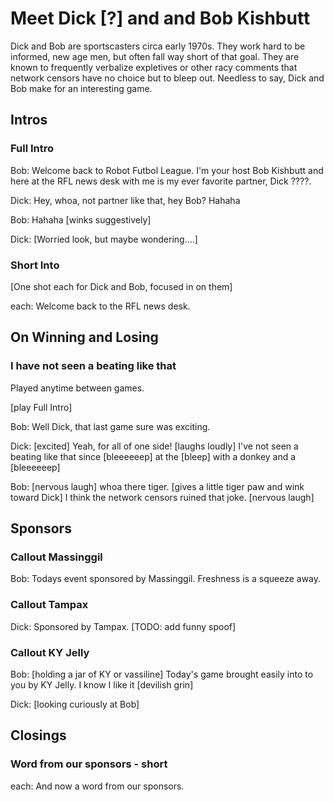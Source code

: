 
# Meet Dick [?] and and Bob Kishbutt

Dick and Bob are sportscasters circa early 1970s.  They work hard to be informed, new age men, but often fall way short of that goal.  They are known to frequently verbalize expletives or other racy comments that network censors have no choice but to bleep out.  Needless to say, Dick and Bob make for an interesting game.


## Intros

### Full Intro

Bob:  Welcome back to Robot Futbol League. I'm your host Bob Kishbutt and here at the RFL news desk with me is my ever favorite partner, Dick ????.

Dick: Hey, whoa, not partner like that, hey Bob?  Hahaha

Bob: Hahaha [winks suggestively]

Dick: [Worried look, but maybe wondering....]

### Short Into

[One shot each for Dick and Bob, focused in on them]

each:  Welcome back to the RFL news desk.



## On Winning and Losing

### I have not seen a beating like that

Played anytime between games.

[play Full Intro]

Bob:  Well Dick, that last game sure was exciting.

Dick:  [excited] Yeah, for all of one side!  [laughs loudly] I've not seen a beating like that since [bleeeeeep] at the [bleep] with a donkey and a [bleeeeeep]

Bob:  [nervous laugh] whoa there tiger. [gives a little tiger paw and wink toward Dick] I think the network censors ruined that joke.  [nervous laugh]



## Sponsors

### Callout Massinggil

Bob: Todays event sponsored by Massinggil.  Freshness is a squeeze away.

### Callout Tampax

Dick: Sponsored by Tampax.  [TODO: add funny spoof]

### Callout KY Jelly

Bob: [holding a jar of KY or vassiline] Today's game brought easily into to you by KY Jelly.  I know I like it [devilish grin]

Dick: [looking curiously at Bob]



## Closings

### Word from our sponsors - short

each:  And now a word from our sponsors.

